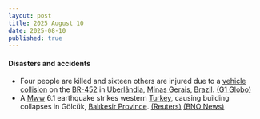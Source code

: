 ```yaml
---
layout: post
title: 2025 August 10
date: 2025-08-10
published: true
---
```



#### Disasters and accidents

* Four people are killed and sixteen others are injured due to a [vehicle collision](https://en.wikipedia.org/wiki/Vehicle_collision "Vehicle collision") on the [BR-452](https://en.wikipedia.org/wiki/List_of_federal_highways_in_Brazil "List of federal highways in Brazil") in [Uberlândia](https://en.wikipedia.org/wiki/Uberl%C3%A2ndia "Uberlândia"), [Minas Gerais](https://en.wikipedia.org/wiki/Minas_Gerais "Minas Gerais"), [Brazil](https://en.wikipedia.org/wiki/Brazil "Brazil"). [(G1 Globo)](https://g1.globo.com/mg/triangulo-mineiro/noticia/2025/08/10/quatro-pessoas-morrem-e-16-ficam-feridas-em-batida-entre-carro-e-van-na-br-452-em-uberlandia.ghtml?UTM_SOURCE=copiar-url&UTM_MEDIUM=share-bar-app&UTM_CAMPAIGN=materias&UTM_TERM=app-webview)
* A [Mww](https://en.wikipedia.org/wiki/Seismic_magnitude_scales#Mww "Seismic magnitude scales") 6.1 earthquake strikes western [Turkey](https://en.wikipedia.org/wiki/Turkey "Turkey"), causing building collapses in Gölcük, [Balıkesir Province](https://en.wikipedia.org/wiki/Bal%C4%B1kesir_Province "Balıkesir Province"). [(Reuters)](https://www.reuters.com/business/environment/earthquake-magnitude-61-strikes-western-turkey-disaster-authority-says-2025-08-10/) [(BNO News)](https://bnonews.com/index.php/2025/08/strong-earthquake-hits-western-turkey-felt-in-istanbul/)
